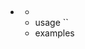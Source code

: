 - ## [](http://manpages.ubuntu.com/manpages/jammy/en/man1/.1.html)
  - 
  - usage ``
  - examples
    ```bash
    ```